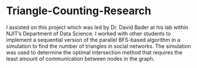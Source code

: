 # Triangle-Counting-Research

I assisted on this project which was led by Dr. David Bader at his lab within NJIT’s Department of Data Science. I worked with other students to implement a sequential version of the parallel BFS-based algorithm in a simulation to find the number of triangles in social networks. The simulation was used to determine the optimal intersection method that requires the least amount of communication between nodes in the graph.
